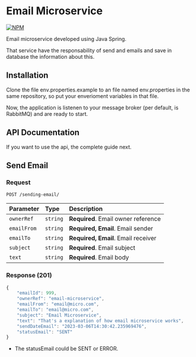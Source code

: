
# Email Microservice
[![NPM](https://img.shields.io/npm/l/react)](https://github.com/Gabriel-Delazeri/Email-Microservice/blob/master/LICENSE.md) 


Email microservice developed using Java Spring.

That service have the responsability of send and emails and save in database the information about this.




## Installation

Clone the file env.properties.example to an file named env.properties in the same repository, so put your enverioment variables in that file.

Now, the application is listenen to your message broker (per default, is RabbitMQ) and are ready to start.
    
## API Documentation

If you want to use the api, the complete guide next.

## Send Email

### Request

`POST /sending-email/`

| Parameter | Type     | Description                       |
| :-------- | :------- | :-------------------------------- |
| `ownerRef`      | `string` | **Required**. Email owner reference |
| `emailFrom`      | `string` | **Required, Email**. Email sender |
| `emailTo`      | `string` | **Required, Email**. Email receiver |
| `subject`      | `string` | **Required**. Email subject |
| `text`      | `string` | **Required**. Email body |

### Response (201)
```javascript
{
    "emailId": 999,
    "ownerRef": "email-microservice",
    "emailFrom": "email@micro.com",
    "emailTo": "email@micro.com",
    "subject": "Email Microservice",
    "text": "That's a explanation of how email microservice works",
    "sendDateEmail": "2023-03-06T14:30:42.235969476",
    "statusEmail": "SENT"
}
```

* The statusEmail could be SENT or ERROR.

